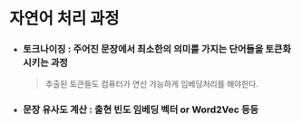 # 자연어 처리 과정
* ### 토크나이징 : 주어진 문장에서 최소한의 의미를 가지는 단어들을 토큰화 시키는 과정
  > 추출된 토큰들도 컴퓨터가 연산 가능하게 임베딩처리를 해야한다.
* ### 문장 유사도 계산 : 출현 빈도 임베딩 벡터 or Word2Vec 등등
